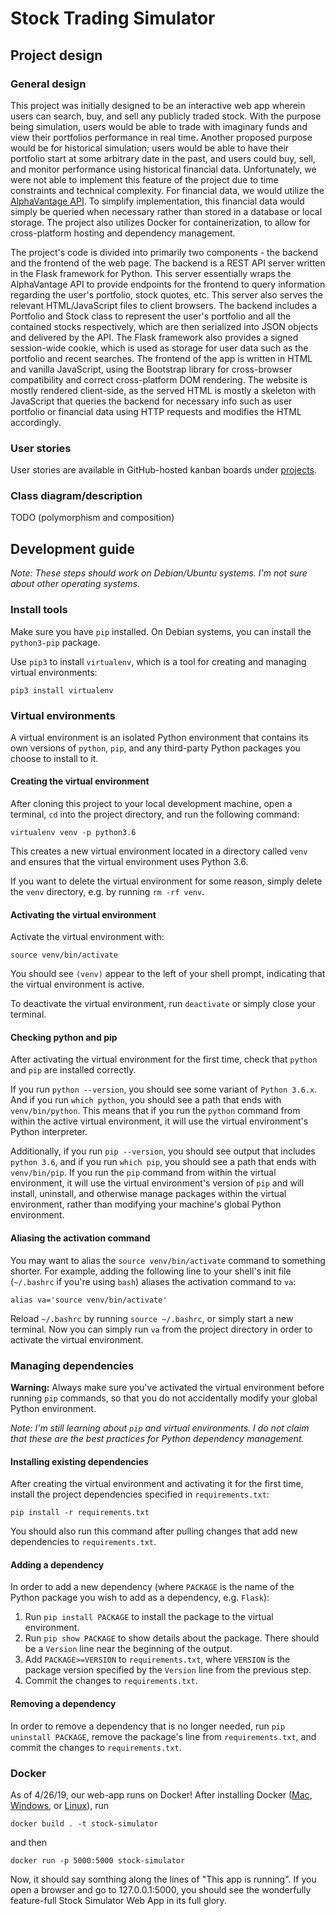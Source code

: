 # Stock Trading Simulator

## Project design

### General design

This project was initially designed to be an interactive web app wherein users can search, buy, and sell any publicly traded stock. With the purpose being simulation, users would be able to trade with imaginary funds and view their portfolios performance in real time. Another proposed purpose would be for historical simulation; users would be able to have their portfolio start at some arbitrary date in the past, and users could buy, sell, and monitor performance using historical financial data. Unfortunately, we were not able to implement this feature of the project due to time constraints and technical complexity. For financial data, we would utilize the [AlphaVantage API](https://www.alphavantage.co/). To simplify implementation, this financial data would simply be queried when necessary rather than stored in a database or local storage. The project also utilizes Docker for containerization, to allow for cross-platform hosting and dependency management.

The project's code is divided into primarily two components - the backend and the frontend of the web page. The backend is a REST API server written in the Flask framework for Python. This server essentially wraps the AlphaVantage API to provide endpoints for the frontend to query information regarding the user's portfolio, stock quotes, etc. This server also serves the relevant HTML/JavaScript files to client browsers. The backend includes a Portfolio and Stock class to represent the user's portfolio and all the contained stocks respectively, which are then serialized into JSON objects and delivered by the API. The Flask framework also provides a signed session-wide cookie, which is used as storage for user data such as the portfolio and recent searches. The frontend of the app is written in HTML and vanilla JavaScript, using the Bootstrap library for cross-browser compatibility and correct cross-platform DOM rendering. The website is mostly rendered client-side, as the served HTML is mostly a skeleton with JavaScript that queries the backend for necessary info such as user portfolio or financial data using HTTP requests and modifies the HTML accordingly.

### User stories

User stories are available in GitHub-hosted kanban boards under [projects](https://github.com/Gleeber/Stock-Simulator-Web-Game/projects).

### Class diagram/description

TODO (polymorphism and composition)

## Development guide

*Note: These steps should work on Debian/Ubuntu systems. I'm not sure about
other operating systems.*

### Install tools

Make sure you have `pip` installed. On Debian systems, you can install the
`python3-pip` package.

Use `pip3` to install `virtualenv`, which is a tool for creating and managing
virtual environments:

```
pip3 install virtualenv
```

### Virtual environments

A virtual environment is an isolated Python environment that contains its own
versions of `python`, `pip`, and any third-party Python packages you choose to
install to it.

#### Creating the virtual environment

After cloning this project to your local development machine, open a terminal,
`cd` into the project directory, and run the following command:

```
virtualenv venv -p python3.6
```

This creates a new virtual environment located in a directory called `venv` and
ensures that the virtual environment uses Python 3.6.

If you want to delete the virtual environment for some reason, simply delete
the `venv` directory, e.g. by running `rm -rf venv`.

#### Activating the virtual environment

Activate the virtual environment with:

```
source venv/bin/activate
```

You should see `(venv)` appear to the left of your shell prompt, indicating
that the virtual environment is active.

To deactivate the virtual environment, run `deactivate` or simply close your
terminal.

#### Checking python and pip

After activating the virtual environment for the first time, check that
`python` and `pip` are installed correctly.

If you run `python --version`, you should see some variant of `Python 3.6.x`.
And if you run `which python`, you should see a path that ends with
`venv/bin/python`. This means that if you run the `python` command from within
the active virtual environment, it will use the virtual environment's Python
interpreter.

Additionally, if you run `pip --version`, you should see output that includes
`python 3.6`, and if you run `which pip`, you should see a path that ends with
`venv/bin/pip`. If you run the `pip` command from within the virtual
environment, it will use the virtual environment's version of `pip` and will
install, uninstall, and otherwise manage packages within the virtual
environment, rather than modifying your machine's global Python environment.

#### Aliasing the activation command

You may want to alias the `source venv/bin/activate` command to something
shorter. For example, adding the following line to your shell's init file
(`~/.bashrc` if you're using `bash`) aliases the activation command to `va`:

```
alias va='source venv/bin/activate'
```

Reload `~/.bashrc` by running `source ~/.bashrc`, or simply start a new
terminal. Now you can simply run `va` from the project directory in order to
activate the virtual environment.

### Managing dependencies

**Warning:** Always make sure you've activated the virtual environment before
running `pip` commands, so that you do not accidentally modify your global
Python environment.

*Note: I'm still learning about `pip` and virtual environments. I do not claim
that these are the best practices for Python dependency management.*

#### Installing existing dependencies

After creating the virtual environment and activating it for the first time,
install the project dependencies specified in `requirements.txt`:

```
pip install -r requirements.txt
```

You should also run this command after pulling changes that add new
dependencies to `requirements.txt`.

#### Adding a dependency

In order to add a new dependency (where `PACKAGE` is the name of the Python
package you wish to add as a dependency, e.g. `Flask`):

1. Run `pip install PACKAGE` to install the package to the virtual
   environment.
2. Run `pip show PACKAGE` to show details about the package. There should be
   a `Version` line near the beginning of the output.
3. Add `PACKAGE>=VERSION` to `requirements.txt`, where `VERSION` is the package
   version specified by the `Version` line from the previous step.
4. Commit the changes to `requirements.txt`.

#### Removing a dependency

In order to remove a dependency that is no longer needed, run `pip uninstall
PACKAGE`, remove the package's line from `requirements.txt`, and commit the
changes to `requirements.txt`.

### Docker

As of 4/26/19, our web-app runs on Docker! After installing Docker
([Mac](https://www.docker.com/products/docker#/mac),
[Windows](https://www.docker.com/products/docker#/windows), or
[Linux](https://www.docker.com/products/docker#/linux)), run

```
docker build . -t stock-simulator 
```

and then

```
docker run -p 5000:5000 stock-simulator
```

Now, it should say somthing along the lines of "This app is running". If you
open a browser and go to 127.0.0.1:5000, you should see the wonderfully
feature-full Stock Simulator Web App in its full glory.
